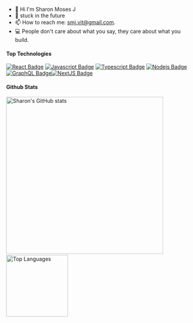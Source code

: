 

<!-- TODO: Add last video link -->

- 🔭 Hi I'm Sharon Moses J
- 🤔 stuck in the future 
- 📫 How to reach me: smj.vit@gmail.com.
- :computer: People don't care about what you say, they care about what you build.

#### Top Technologies

<!-- TODO: Make technologies links takes you to repositories -->

[![React Badge](https://img.shields.io/badge/-React-61DBFB?style=for-the-badge&labelColor=black&logo=react&logoColor=61DBFB)](#) [![Javascript Badge](https://img.shields.io/badge/-Javascript-F0DB4F?style=for-the-badge&labelColor=black&logo=javascript&logoColor=F0DB4F)](#) [![Typescript Badge](https://img.shields.io/badge/-Typescript-007acc?style=for-the-badge&labelColor=black&logo=typescript&logoColor=007acc)](#) [![Nodejs Badge](https://img.shields.io/badge/-Nodejs-3C873A?style=for-the-badge&labelColor=black&logo=node.js&logoColor=3C873A)](#) [![GraphQL Badge](https://img.shields.io/badge/-GraphQl-e535ab?style=for-the-badge&labelColor=black&logo=node.js&logoColor=e535ab)](#)[![NextJS Badge](https://img.shields.io/badge/-NextJS-61DBFB?style=for-the-badge&labelColor=black&logo=node.js&logoColor=e535ab)](#)


<!-- #### Profile Visits 

![visitors](https://visitor-badge.glitch.me/badge?page_id=sharonjmoses.sharonjmoses)

<details>

</details> -->


#### Github Stats


<div align="center">
    <p align="left">
      <img src="https://github-readme-stats.vercel.app/api?username=sharonjmoses&show_icons=true&theme=dark&include_all_commits=true&count_private=true" alt="Sharon's GitHub stats" width="420"/>&nbsp;<img src="https://github-readme-stats.vercel.app/api/top-langs/?username=sharonjmoses&layout=compact&theme=dark&langs_count=7&hide=processing&" alt="Top Languages" height="165">
    </p>
</div>
